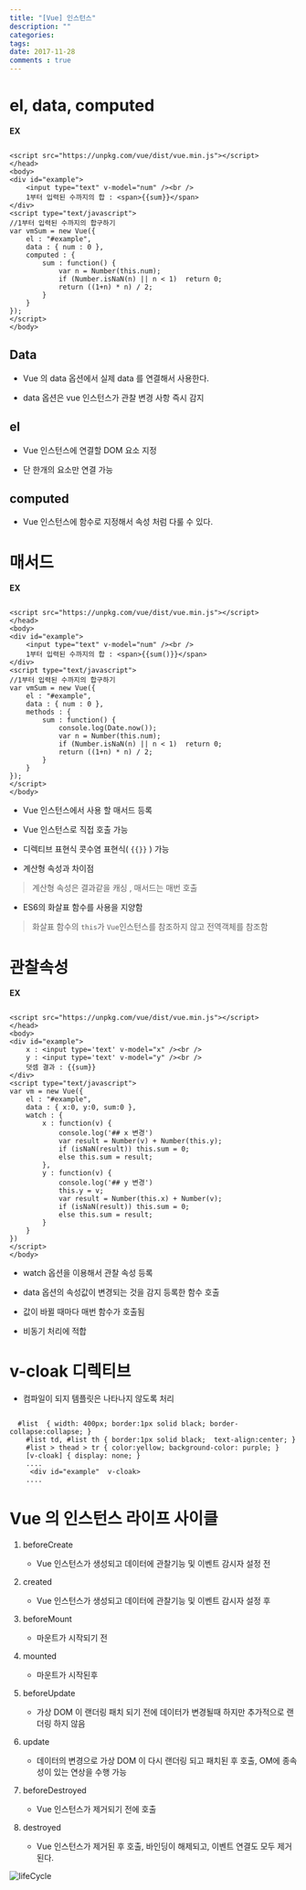 ```yaml
---
title: "[Vue] 인스턴스"
description: ""
categories: 
tags: 
date: 2017-11-28
comments : true
---
```




# el, data, computed


**EX**

```vuejs

<script src="https://unpkg.com/vue/dist/vue.min.js"></script>
</head>
<body>
<div id="example">
    <input type="text" v-model="num" /><br />
    1부터 입력된 수까지의 합 : <span>{{sum}}</span>
</div>
<script type="text/javascript">
//1부터 입력된 수까지의 합구하기
var vmSum = new Vue({
    el : "#example",
    data : { num : 0 },
    computed : {
        sum : function() {
            var n = Number(this.num);
            if (Number.isNaN(n) || n < 1)  return 0;
            return ((1+n) * n) / 2;
        }
    }
});
</script>
</body>
```


## Data

* Vue 의 data 옵션에서 실제 data 를 연결해서 사용한다.

* data 옵션은 vue 인스턴스가 관찰 변경 사항 즉시 감지

## el

* Vue 인스턴스에 연결할 DOM 요소 지정

* 단 한개의 요소만 연결 가능

## computed

* Vue 인스턴스에 함수로 지정해서 속성 처럼 다룰 수 있다.

# 매서드

**EX**

```vuejs

<script src="https://unpkg.com/vue/dist/vue.min.js"></script>
</head>
<body>
<div id="example">
    <input type="text" v-model="num" /><br />
    1부터 입력된 수까지의 합 : <span>{{sum()}}</span>
</div>
<script type="text/javascript">
//1부터 입력된 수까지의 합구하기
var vmSum = new Vue({
    el : "#example",
    data : { num : 0 },
    methods : {
        sum : function() {
            console.log(Date.now());
            var n = Number(this.num);
            if (Number.isNaN(n) || n < 1)  return 0;
            return ((1+n) * n) / 2;
        }
    }
});
</script>
</body>

```
* Vue 인스턴스에서 사용 할 매서드 등록

* Vue 인스턴스로 직접 호출 가능

* 디렉티브 표현식 콧수염 표현식( `{{}}` ) 가능 

* 계산형 속성과 차이점

> 계산형 속성은 결과같을 캐싱 , 매서드는 매번 호출

* ES6의 화살표 함수를 사용을 지양함

> 화살표 함수의 `this`가 `Vue`인스턴스를 참조하지 않고 전역객체를 참조함


# 관찰속성

**EX**

```vuejs

<script src="https://unpkg.com/vue/dist/vue.min.js"></script>
</head>
<body>
<div id="example">
    x : <input type='text' v-model="x" /><br />
    y : <input type='text' v-model="y" /><br />
    덧셈 결과 : {{sum}}
</div>
<script type="text/javascript">
var vm = new Vue({
    el : "#example",
    data : { x:0, y:0, sum:0 },
    watch : {
        x : function(v) {
            console.log('## x 변경')
            var result = Number(v) + Number(this.y);
            if (isNaN(result)) this.sum = 0;
            else this.sum = result;
        },
        y : function(v) {
            console.log('## y 변경')
            this.y = v;
            var result = Number(this.x) + Number(v);
            if (isNaN(result)) this.sum = 0;
            else this.sum = result;
        }
    }
})
</script>
</body>

```
* watch 옵션을 이용해서 관찰 속성 등록

* data 옵션의 속성값이 변경되는 것을 감지 등록한 함수 호출

* 값이 바뀔 때마다 매번 함수가 호출됨

* 비동기 처리에 적합


# v-cloak 디렉티브

* 컴파일이 되지 템플릿은 나타나지 않도록 처리

```vuejs

  #list  { width: 400px; border:1px solid black; border-collapse:collapse; }
    #list td, #list th { border:1px solid black;  text-align:center; }
    #list > thead > tr { color:yellow; background-color: purple; }
    [v-cloak] { display: none; }
    ....
     <div id="example"  v-cloak>
    ....

```

# Vue 의 인스턴스 라이프 사이클

1. beforeCreate

    * Vue 인스턴스가 생성되고 데이터에 관찰기능 및 이벤트 감시자 설정 전

2. created

    * Vue 인스턴스가 생성되고 데이터에 관찰기능 및 이벤트 감시자 설정 후

3. beforeMount

    * 마운트가 시작되기 전

4. mounted

    * 마운트가 시작된후 

5. beforeUpdate

    * 가상 DOM 이 랜더링 패치 되기 전에 데이터가 변경될때 하지만 추가적으로 랜더링 하지 않음

6. update

    * 데이터의 변경으로 가상 DOM 이 다시 랜더링 되고 패치된 후 호출, OM에 종속성이 있는 연상을 수행 가능

7. beforeDestroyed

    * Vue 인스턴스가 제거되기 전에 호출

8. destroyed

    * Vue 인스턴스가 제거된 후 호출, 바인딩이 해제되고, 이벤트 연결도 모두 제거된다.
    
![lifeCycle](/assets/images/[Vue]instance/lifecycle.png)